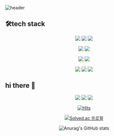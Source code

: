 ![header](https://capsule-render.vercel.app/api?type=waving&color=0:FEC99A,50:DBA9E0,100:8DD6DC&height=300&section=header&text=yewon's%20github&fontSize=60&fontAlignY=50&fontColor=FFFFFF&fontAlign=70)

## 🛠tech stack
<center>

<img src="https://img.shields.io/badge/Spring-6DB33F?style=for-the-badge&logo=Spring&logoColor=white"/></a>
<img src="https://img.shields.io/badge/SpringBoot-6DB33F?style=for-the-badge&logo=SpringBoot&logoColor=white"/></a>
<img src="https://img.shields.io/badge/Java-007396?style=for-the-badge&logo=Java&logoColor=white"/></a> 

<img src="https://img.shields.io/badge/Amazon_AWS-232F3E?style=for-the-badge&logo=Amazon AWS&logoColor=white"/></a> 
<img src="https://img.shields.io/badge/MySQL-4479A1?style=for-the-badge&logo=MySQL&logoColor=white"/></a>



<img src="https://img.shields.io/badge/Python-FFD43B?style=for-the-badge&logo=Python&logoColor=white"/></a>
<img src="https://img.shields.io/badge/Jupyter-F37626?style=for-the-badge&logo=Jupyter&logoColor=white"/></a>


<img src="https://img.shields.io/badge/Jira-0052CC?style=for-the-badge&logo=JIRA&logoColor=white"/></a> 
<img src="https://img.shields.io/badge/git-F05032?style=for-the-badge&logo=git&logoColor=white"/></a>
<img src="https://img.shields.io/badge/gitlab-FC6D26?style=for-the-badge&logo=gitlab&logoColor=white"/></a>

</center>


## hi there 👋
<center>
  <a href="https://coding-zzang.tistory.com" target="_blank"><img src="https://img.shields.io/badge/Tistory  : 🔧tech Blog -eb531f?style=for-the-badge&logo=TISTORY&logoColor=white"/></a>   <a href="https://blog.naver.com/yewon7036" target="_blank"><img src="https://img.shields.io/badge/Blog : 🌈daily Blog -03CF5D?style=for-the-badge&logo=Naver&logoColor=white"/></a>  <a href="https://www.instagram.com/ye_1ne/?hl=ko" target="_blank"><img src="https://img.shields.io/badge/ye_1ne-E4405F?style=for-the-badge&logo=Instagram&logoColor=white"/></a>

[![Hits](https://hits.seeyoufarm.com/api/count/incr/badge.svg?url=https%3A%2F%2Fgithub.com%2Fuomah&count_bg=%23FAABA8&title_bg=%23653E3E&icon=&icon_color=%23E7E7E7&title=hits&edge_flat=true)](https://hits.seeyoufarm.com)



[![Solved.ac
프로필](http://mazassumnida.wtf/api/v2/generate_badge?boj=yw9330)](https://solved.ac/yw9330)

![Anurag's GitHub stats](https://github-readme-stats.vercel.app/api?username=uomah&show_icons=true&theme=vue)


</center>

<!--
 **uomah/uomah** is a ✨ _special_ ✨ repository because its `README.md` (this file) appears on your GitHub profile.


Here are some ideas to get you started:

- 🔭 I’m currently working on ...
- 🌱 I’m currently learning ...
- 👯 I’m looking to collaborate on ...
- 🤔 I’m looking for help with ...
- 💬 Ask me about ...
- 📫 How to reach me: ...
- 😄 Pronouns: ...
- ⚡ Fun fact: ...
-->





